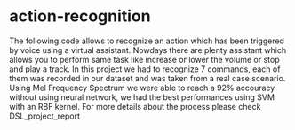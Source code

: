 # action-recognition

The following code allows to recognize an action which has been triggered by voice using a virtual assistant.
Nowdays there are plenty assistant which allows you to perform same task like increase or lower the volume or  stop and play a track. In this project we had to recognize 7 commands, each of them was recorded in our dataset and was taken from a real case scenario. Using Mel Frequency Spectrum we were able to reach a 92% accouracy without using neural network, we had the best performances using SVM with an RBF kernel.
For more details about the process please check DSL_project_report

